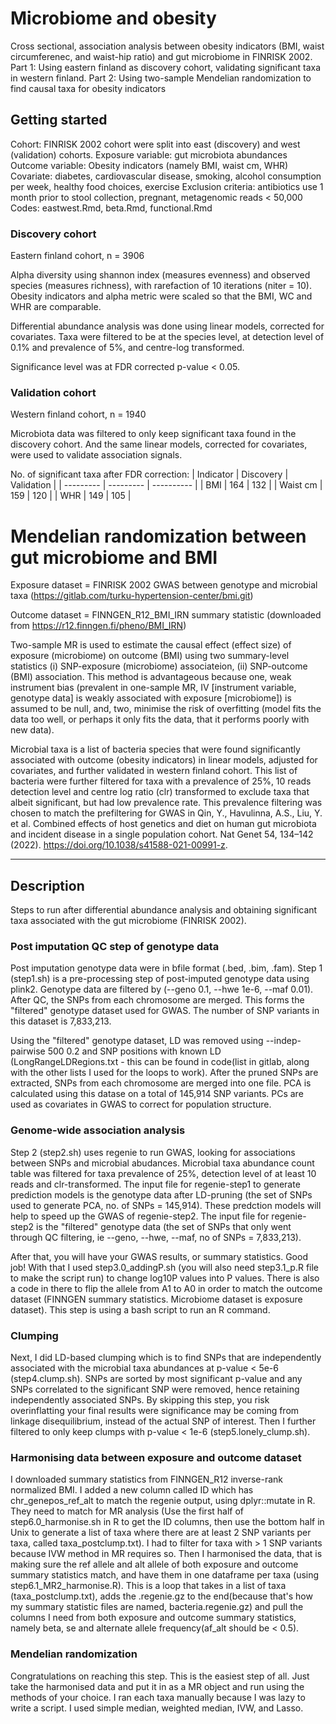 # Microbiome and obesity
Cross sectional, association analysis between obesity indicators (BMI, waist circumferenec, and waist-hip ratio) and gut microbiome in FINRISK 2002.
Part 1: Using eastern finland as discovery cohort, validating significant taxa in western finland.
Part 2: Using two-sample Mendelian randomization to find causal taxa for obesity indicators

## Getting started
Cohort: FINRISK 2002 cohort were split into east (discovery) and west (validation) cohorts. 
Exposure variable: gut microbiota abundances
Outcome variable: Obesity indicators (namely BMI, waist cm, WHR)
Covariate: diabetes, cardiovascular disease, smoking, alcohol consumption per week, healthy food choices, exercise
Exclusion criteria: antibiotics use 1 month prior to stool collection, pregnant, metagenomic reads < 50,000
Codes: eastwest.Rmd, beta.Rmd, functional.Rmd 

### Discovery cohort
Eastern finland cohort, n = 3906

Alpha diversity using shannon index (measures evenness) and observed species (measures richness), with rarefaction of 10 iterations (niter = 10). Obesity indicators and alpha metric were scaled so that the BMI, WC and WHR are comparable.

Differential abundance analysis was done using linear models, corrected for covariates. Taxa were filtered to be at the species level, at detection level of 0.1% and prevalence of 5%, and centre-log transformed.

Significance level was at FDR corrected p-value < 0.05.

### Validation cohort
Western finland cohort, n = 1940

Microbiota data was filtered to only keep significant taxa found in the discovery cohort. And the same linear models, corrected for covariates, were used to validate association signals. 

No. of significant taxa after FDR correction:
| Indicator | Discovery | Validation |
| --------- | --------- | ---------- |
| BMI       | 164       | 132        |
| Waist cm  | 159       | 120        |
| WHR       | 149       | 105        |


# Mendelian randomization between gut microbiome and BMI
Exposure dataset = FINRISK 2002 GWAS between genotype and microbial taxa (https://gitlab.com/turku-hypertension-center/bmi.git)

Outcome dataset = FINNGEN_R12_BMI_IRN summary statistic (downloaded from https://r12.finngen.fi/pheno/BMI_IRN)

Two-sample MR is used to estimate the causal effect (effect size) of exposure (microbiome) on outcome (BMI) using two summary-level statistics (i) SNP-exposure (microbiome) associateion, (ii) SNP-outcome (BMI) association. This method is advantageous because one, weak instrument bias (prevalent in one-sample MR, IV [instrument variable, genotype data] is weakly associated with exposure [microbiome]) is assumed to be null, and, two, minimise the risk of overfitting (model fits the data too well, or perhaps it only fits the data, that it performs poorly with new data).

Microbial taxa is a list of bacteria species that were found significantly associated with outcome (obesity indicators) in linear models, adjusted for covariates, and further validated in western finland cohort. This list of bacteria were further filtered for taxa with a prevalence of 25%, 10 reads detection level and centre log ratio (clr) transformed to exclude taxa that albeit significant, but had low prevalence rate. This prevalence filtering was chosen to match the prefiltering for GWAS in Qin, Y., Havulinna, A.S., Liu, Y. et al. Combined effects of host genetics and diet on human gut microbiota and incident disease in a single population cohort. Nat Genet 54, 134–142 (2022). https://doi.org/10.1038/s41588-021-00991-z.
***
## Description
Steps to run after differential abundance analysis and obtaining significant taxa associated with the gut microbiome (FINRISK 2002).

### Post imputation QC step of genotype data
Post imputation genotype data were in bfile format (.bed, .bim, .fam).
Step 1 (step1.sh) is a pre-processing step of post-imputed genotype data using plink2. Genotype data are filtered by (--geno 0.1, --hwe 1e-6, --maf 0.01). After QC, the SNPs from each chromosome are merged. This forms the "filtered" genotype dataset used for GWAS. The number of SNP variants in this dataset is 7,833,213. 

Using the "filtered" genotype dataset, LD was removed using --indep-pairwise 500 0.2 and SNP positions with known LD (LongRangeLDRegions.txt - this can be found in code(list in gitlab, along with the other lists I used for the loops to work). After the pruned SNPs are extracted, SNPs from each chromosome are merged into one file. PCA is calculated using this datase on a total of 145,914 SNP variants. PCs are used as covariates in GWAS to correct for population structure.

### Genome-wide association analysis
Step 2 (step2.sh) uses regenie to run GWAS, looking for associations between SNPs and microbial abudances. Microbial taxa abundance count table was filtered for taxa prevalence of 25%, detection level of at least 10 reads and clr-transformed. The input file for regenie-step1 to generate prediction models is the genotype data after LD-pruning (the set of SNPs used to generate PCA, no. of SNPs = 145,914). These predction models will help to speed up the GWAS of regenie-step2. The input file for regenie-step2 is the "filtered" genotype data (the set of SNPs that only went through QC filtering, ie --geno, --hwe, --maf, no of SNPs = 7,833,213). 

After that, you will have your GWAS results, or summary statistics. Good job! With that I used step3.0_addingP.sh (you will also need step3.1_p.R file to make the script run) to change log10P values into P values. There is also a code in there to flip the allele from A1 to A0 in order to match the outcome dataset (FINNGEN summary statistics. Microbiome dataset is exposure dataset). This step is using a bash script to run an R command.

### Clumping
Next, I did LD-based clumping which is to find SNPs that are independently associated with the microbial taxa abundances at p-value < 5e-6 (step4.clump.sh). SNPs are sorted by most significant p-value and any SNPs correlated to the significant SNP were removed, hence retaining independently associated SNPs. By skipping this step, you risk overinflatting your final results were significance may be coming from linkage disequilibrium, instead of the actual SNP of interest. Then I further filtered to only keep clumps with p-value < 1e-6 (step5.lonely_clump.sh). 

### Harmonising data between exposure and outcome dataset
I downloaded summary statistics from FINNGEN_R12 inverse-rank normalized BMI. I added a new column called ID which has chr_genepos_ref_alt to match the regenie output, using dplyr::mutate in R. They need to match for MR analysis (Use the first half of step6.0_harmonise.sh in R to get the ID columns, then use the bottom half in Unix to generate a list of taxa where there are at least 2 SNP variants per taxa, called taxa_postclump.txt). I had to filter for taxa with > 1 SNP variants because IVW method in MR requires so. Then I harmonised the data, that is making sure the ref allele and alt allele of both exposure and outcome summary statistics match, and have them in one dataframe per taxa (using step6.1_MR2_harmonise.R). This is a loop that takes in a list of taxa (taxa_postclump.txt), adds the .regenie.gz to the end(because that's how my summary statistic files are named, bacteria.regenie.gz) and pull the columns I need from both exposure and outcome summary statistics, namely beta, se and alternate allele frequency(af_alt should be < 0.5).

### Mendelian randomization
Congratulations on reaching this step. This is the easiest step of all. Just take the harmonised data and put it in as a MR object and run using the methods of your choice. I ran each taxa manually because I was lazy to write a script. I used simple median, weighted median, IVW, and Lasso.

